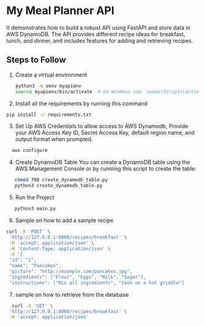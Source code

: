 # My Meal Planner API

It demonstrates how to build a robust API using FastAPI and store data in AWS DynamoDB. The API provides different recipe ideas for breakfast, lunch, and dinner, and includes features for adding and retrieving recipes.

## Steps to Follow

1. Create a virtual environment
    ```bash
   python3 -m venv myapienv
   source myapienv/bin/activate  # On Windows use `myenv\Scripts\activate`
   ```

2. Install all the requirements by running this command
```bash
pip install -r requirements.txt
```

3. Set Up AWS Credentials to allow access to AWS Dynamodb, Provide your AWS Access Key ID, Secret Access Key, default region name, and output format when prompted.
 ```bash
   aws configure
   ```

4. Create DynamoDB Table
You can create a DynamoDB table using the AWS Management Console or by runniing this script to create the table:
```bash
   chmod 700 create_dynamodb_table.py
   python3 create_dynamodb_table.py
   ```

5. Run the Project
```bash
   python3 main.py
```

6. Sample on how to add a sample recipe
```bash
curl -X 'POST' \
 'http://127.0.0.1:8000/recipes/breakfast' \
 -H 'accept: application/json' \
 -H 'Content-Type: application/json' \
 -d '{
 "id": "1",
 "name": "Pancakes",
 "picture": "http://example.com/pancakes.jpg",
 "ingredients": ["Flour", "Eggs", "Milk", "Sugar"],
 "instructions": ["Mix all ingredients", "Cook on a hot griddle"]
```

7. sample on how to retrieve from the database
```bash
  curl -X 'GET' \
 'http://127.0.0.1:8000/recipes/breakfast' \
 -H 'accept: application/json'
```

